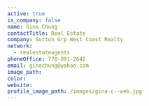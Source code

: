 ```yaml
---
active: true
is_company: false
name: Gina Chung
contactTitle: Real Estate
company: Sutton Grp West Coast Realty
network:
  - realestateagents
phoneOffice: 778-891-2642
email: ginachung@yahoo.com
image_path:
color:
website:
profile_image_path: /images/gina-c--web.jpg
---
```



